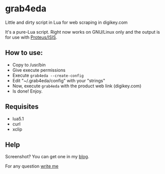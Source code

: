 # grab4eda

Little and dirty script in Lua for web scraping in digikey.com

It's a pure-Lua script. Right now works on GNU/Linux only and the output 
is for use with [Proteus/ISIS](http://www.labcenter.com/index.cfm).

## How to use:

* Copy to /usr/bin
* Give execute permissions
* Execute `grab4eda --create-config`
* Edit "~/.grab4eda/config" with your "strings"
* Now, execute `grab4eda` with the product web link (digikey.com)
* Is done! Enjoy.

## Requisites

* lua5.1
* curl
* xclip

## Help

Screenshot? You can get one in my [blog](https://electronictechnician.wordpress.com/2015/03/16/little-and-dirty-script-in-lua-for-web-scraping-in-digikey/).

For any question [write me](mailto:nelson.lombardo@gmail.com)
